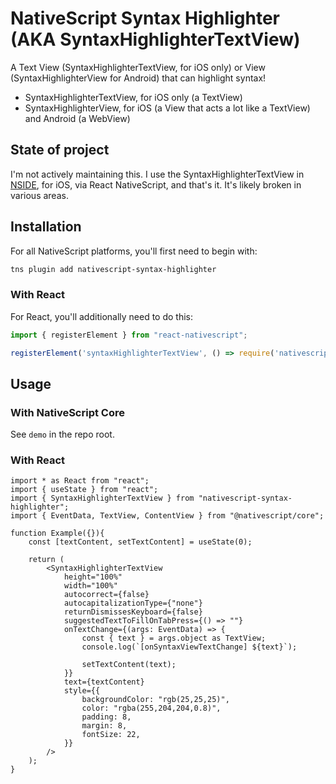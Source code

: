 # NativeScript Syntax Highlighter (AKA SyntaxHighlighterTextView)

A Text View (SyntaxHighlighterTextView, for iOS only) or View (SyntaxHighlighterView for Android) that can highlight syntax!

* SyntaxHighlighterTextView, for iOS only (a TextView)
* SyntaxHighlighterView, for iOS (a View that acts a lot like a TextView) and Android (a WebView)

## State of project

I'm not actively maintaining this. I use the SyntaxHighlighterTextView in [NSIDE](https://github.com/shirakaba/nside), for iOS, via React NativeScript, and that's it. It's likely broken in various areas.

## Installation

For all NativeScript platforms, you'll first need to begin with:

```sh
tns plugin add nativescript-syntax-highlighter
```

### With React

For React, you'll additionally need to do this:

```ts
import { registerElement } from "react-nativescript";

registerElement('syntaxHighlighterTextView', () => require('nativescript-syntax-highlighter').Gradient);
```


## Usage

### With NativeScript Core

See `demo` in the repo root.

### With React

```tsx
import * as React from "react";
import { useState } from "react";
import { SyntaxHighlighterTextView } from "nativescript-syntax-highlighter";
import { EventData, TextView, ContentView } from "@nativescript/core";

function Example({}){
    const [textContent, setTextContent] = useState(0);

    return (
        <SyntaxHighlighterTextView
            height="100%"
            width="100%"
            autocorrect={false}
            autocapitalizationType={"none"}
            returnDismissesKeyboard={false}
            suggestedTextToFillOnTabPress={() => ""}
            onTextChange={(args: EventData) => {
                const { text } = args.object as TextView;
                console.log(`[onSyntaxViewTextChange] ${text}`);

                setTextContent(text);
            }}
            text={textContent}
            style={{
                backgroundColor: "rgb(25,25,25)",
                color: "rgba(255,204,204,0.8)",
                padding: 8,
                margin: 8,
                fontSize: 22,
            }}
        />
    );
}
```